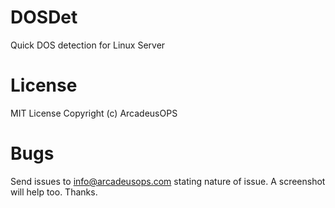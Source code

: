 # DOSDet
 Quick DOS detection for Linux Server

# License
MIT License
Copyright (c) ArcadeusOPS

# Bugs
Send issues to info@arcadeusops.com stating nature of issue. A screenshot will help too. Thanks.
